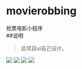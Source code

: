 # movierobbing
抢票电影小程序
<br>
##说明
>此项目ui自己设计。

<img src="http://web.zayata.com/lockes/images/20180328134629.png?page=2017" >
<img src="http://web.zayata.com/lockes/images/20180328134637.png?page=2017" >
<img src="http://web.zayata.com/lockes/images/20180329093416.jpg?page=2017" >
<img src="http://web.zayata.com/lockes/images/20180329093428.jpg?page=2017" >

